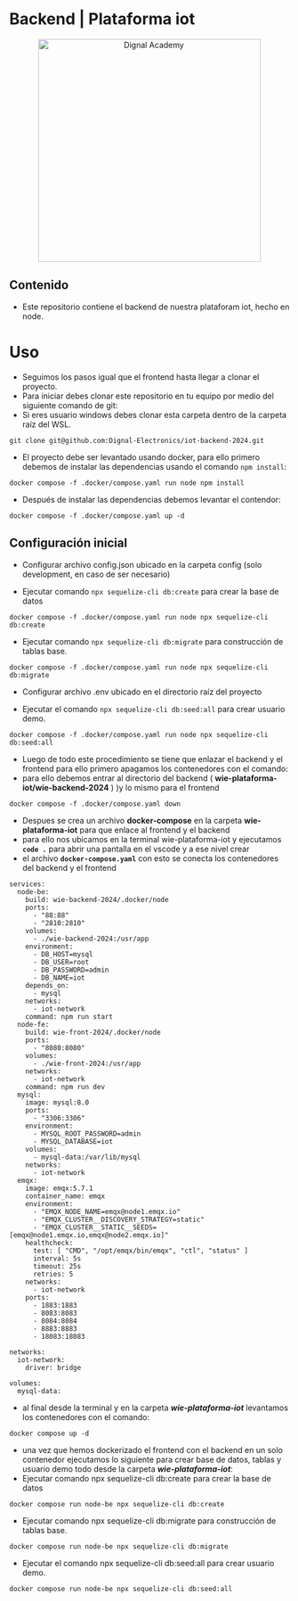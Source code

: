 # Backend | Plataforma iot

<div style="text-align: center">
    <img src="https://academy.dignal.com/wp-content/uploads/2023/01/dignal_academy_logo_site.png" width="400" alt="Dignal Academy"/>
</div>

## Contenido

- Este repositorio contiene el backend de nuestra plataforam iot, hecho en node.

# Uso

- Seguimos los pasos igual que el frontend hasta llegar a clonar el proyecto.
- Para iniciar debes clonar este repositorio en tu equipo por medio del siguiente comando de git:
- Si eres usuario windows debes clonar esta carpeta dentro de la carpeta raíz del WSL.

```
git clone git@github.com:Dignal-Electronics/iot-backend-2024.git
```

- El proyecto debe ser levantado usando docker, para ello primero debemos de instalar las dependencias usando el comando `npm install`:

```
docker compose -f .docker/compose.yaml run node npm install
```

- Después de instalar las dependencias debemos levantar el contendor:

```
docker compose -f .docker/compose.yaml up -d
```

## Configuración inicial

- Configurar archivo config.json ubicado en la carpeta config (solo development, en caso de ser necesario)

- Ejecutar comando `npx sequelize-cli db:create` para crear la base de datos

```
docker compose -f .docker/compose.yaml run node npx sequelize-cli db:create
```

- Ejecutar comando `npx sequelize-cli db:migrate` para construcción de tablas base.

```
docker compose -f .docker/compose.yaml run node npx sequelize-cli db:migrate
```

- Configurar archivo .env ubicado en el directorio raíz del proyecto

- Ejecutar el comando `npx sequelize-cli db:seed:all` para crear usuario demo.
```
docker compose -f .docker/compose.yaml run node npx sequelize-cli db:seed:all
```

* Luego de todo este procedimiento se tiene que enlazar el backend y el frontend para ello primero apagamos los contenedores con el comando:
* para ello debemos entrar al directorio del backend ( **wie-plataforma-iot/wie-backend-2024** ) )y lo mismo para el frontend
```
docker compose -f .docker/compose.yaml down
```

- Despues se crea un archivo **docker-compose** en la carpeta **wie-plataforma-iot** para que enlace al frontend y el backend
- para ello nos ubicamos en la terminal wie-plataforma-iot y ejecutamos **`code .`** para abrir una pantalla en el vscode y a ese nivel crear
- el archivo **`docker-compose.yaml`** con esto se conecta los contenedores del backend y el frontend
```
services:
  node-be:
    build: wie-backend-2024/.docker/node
    ports:
      - "88:88"
      - "2810:2810"
    volumes:
      - ./wie-backend-2024:/usr/app
    environment:
      - DB_HOST=mysql
      - DB_USER=root
      - DB_PASSWORD=admin
      - DB_NAME=iot
    depends_on:
      - mysql
    networks:
      - iot-network
    command: npm run start
  node-fe:
    build: wie-front-2024/.docker/node
    ports:
      - "8080:8080"
    volumes:
      - ./wie-front-2024:/usr/app
    networks:
      - iot-network
    command: npm run dev
  mysql:
    image: mysql:8.0
    ports:
      - "3306:3306"
    environment:
      - MYSQL_ROOT_PASSWORD=admin
      - MYSQL_DATABASE=iot
    volumes:
      - mysql-data:/var/lib/mysql
    networks:
      - iot-network
  emqx:
    image: emqx:5.7.1
    container_name: emqx
    environment:
      - "EMQX_NODE_NAME=emqx@node1.emqx.io"
      - "EMQX_CLUSTER__DISCOVERY_STRATEGY=static"
      - "EMQX_CLUSTER__STATIC__SEEDS=[emqx@node1.emqx.io,emqx@node2.emqx.io]"
    healthcheck:
      test: [ "CMD", "/opt/emqx/bin/emqx", "ctl", "status" ]
      interval: 5s
      timeout: 25s
      retries: 5
    networks:
      - iot-network
    ports:
      - 1883:1883
      - 8083:8083
      - 8084:8084
      - 8883:8883
      - 18083:18083

networks:
  iot-network:
    driver: bridge

volumes:
  mysql-data:
```

- al final desde la terminal y en la carpeta ***wie-plataforma-iot*** levantamos los contenedores con el comando:
```
docker compose up -d
```

- una vez que hemos dockerizado el frontend con el backend en un solo contenedor ejecutamos lo siguiente para crear base de datos, tablas y usuario demo todo desde la carpeta ***wie-plataforma-iot***:
- Ejecutar comando npx sequelize-cli db:create para crear la base de datos
```
docker compose run node-be npx sequelize-cli db:create
```
- Ejecutar comando npx sequelize-cli db:migrate para construcción de tablas base.
```
docker compose run node-be npx sequelize-cli db:migrate
```
- Ejecutar el comando npx sequelize-cli db:seed:all para crear usuario demo.
```
docker compose run node-be npx sequelize-cli db:seed:all
```

